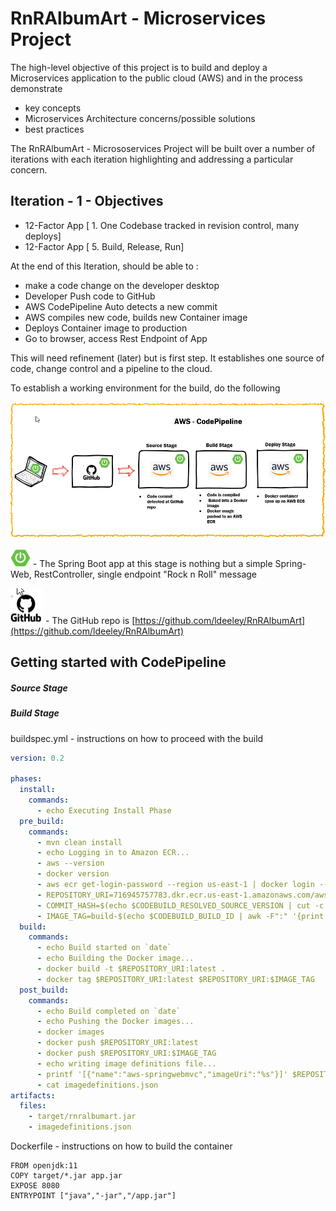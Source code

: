 # RnRAlbumArt - Microservices Project

The high-level objective of this project is to build and deploy a Microservices application to the public cloud (AWS) and in the process demonstrate
* key concepts
* Microservices Architecture concerns/possible solutions
* best practices


The RnRAlbumArt - Micrososervices Project will be built over a number of iterations with each iteration highlighting and addressing a particular concern.

## Iteration  - 1 - Objectives

* 12-Factor App [ 1. One Codebase tracked in revision control, many deploys]
* 12-Factor App [ 5. Build, Release, Run]

At the end of this Iteration, should be able to :

* make a code change on the developer desktop
* Developer Push code to GitHub
* AWS CodePipeline Auto detects a new commit
* AWS compiles new code, builds new Container image
* Deploys Container image to production
* Go to browser, access Rest Endpoint of App 

This will need refinement (later) but is first step.
It establishes one source of code, change control and a pipeline to the cloud.

To establish a working environment for the build, do the following

![](Images/pipeline%20flow.png)

![](Images/spring%20boot.png) - The Spring Boot app at this stage is nothing but a simple Spring-Web, RestController, single endpoint "Rock n Roll" message

![](Images/git.png) - The GitHub repo is [https://github.com/ldeeley/RnRAlbumArt](https://github.com/ldeeley/RnRAlbumArt)


## Getting started with CodePipeline

##### Source Stage



##### Build Stage

buildspec.yml - instructions on how to proceed with the build

```yaml
version: 0.2

phases:
  install:
    commands:
      - echo Executing Install Phase
  pre_build:
    commands:
      - mvn clean install
      - echo Logging in to Amazon ECR...
      - aws --version
      - docker version
      - aws ecr get-login-password --region us-east-1 | docker login --username AWS --password-stdin 716945757783.dkr.ecr.us-east-1.amazonaws.com
      - REPOSITORY_URI=716945757783.dkr.ecr.us-east-1.amazonaws.com/aws-rnralbumart-ecr-repository
      - COMMIT_HASH=$(echo $CODEBUILD_RESOLVED_SOURCE_VERSION | cut -c 1-7)
      - IMAGE_TAG=build-$(echo $CODEBUILD_BUILD_ID | awk -F":" '{print $2}')
  build:
    commands:
      - echo Build started on `date`
      - echo Building the Docker image...
      - docker build -t $REPOSITORY_URI:latest .
      - docker tag $REPOSITORY_URI:latest $REPOSITORY_URI:$IMAGE_TAG
  post_build:
    commands:
      - echo Build completed on `date`
      - echo Pushing the Docker images...
      - docker images
      - docker push $REPOSITORY_URI:latest
      - docker push $REPOSITORY_URI:$IMAGE_TAG
      - echo writing image definitions file...
      - printf '[{"name":"aws-springwebmvc","imageUri":"%s"}]' $REPOSITORY_URI:$IMAGE_TAG > imagedefinitions.json
      - cat imagedefinitions.json
artifacts:
  files:
    - target/rnralbumart.jar
    - imagedefinitions.json
```


Dockerfile - instructions on how to build the container

```plaintext
FROM openjdk:11
COPY target/*.jar app.jar
EXPOSE 8080
ENTRYPOINT ["java","-jar","/app.jar"]
```
